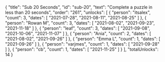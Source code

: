 {
  "title": "Sub 20 Seconds",
  "id": "sub-20",
  "text": "Complete a puzzle in less than 20 seconds",
  "order": "261",
  "unlocks": [
    {
      "person": "itsalex",
      "count": 3,
      "dates": [
        "2021-07-28",
        "2021-08-11",
        "2021-08-25"
      ]
    },
    {
      "person": "Rowan M",
      "count": 3,
      "dates": [
        "2021-08-02",
        "2021-09-23",
        "2021-11-18"
      ]
    },
    {
      "person": "leaf",
      "count": 3,
      "dates": [
        "2021-09-08",
        "2021-10-06",
        "2021-11-07"
      ]
    },
    {
      "person": "Ania",
      "count": 2,
      "dates": [
        "2021-08-02",
        "2021-09-26"
      ]
    },
    {
      "person": "Emma L",
      "count": 1,
      "dates": [
        "2021-09-26"
      ]
    },
    {
      "person": "varjmes",
      "count": 1,
      "dates": [
        "2021-09-28"
      ]
    },
    {
      "person": "cb",
      "count": 1,
      "dates": [
        "2021-11-25"
      ]
    }
  ],
  "totalUnlocks": 14
}